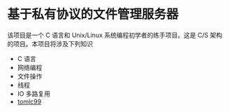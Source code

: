 # 基于私有协议的文件管理服务器

该项目是一个 C 语言和 Unix/Linux 系统编程初学者的练手项目。这是 C/S 架构的项目。本项目将涉及下列知识
+ C 语言
+ 网络编程
+ 文件操作
+ 线程
+ IO 多路复用
+ [tomlc99](https://github.com/cktan/tomlc99)


